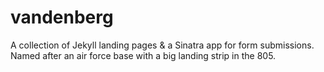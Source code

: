 vandenberg
==========

A collection of Jekyll landing pages &amp; a Sinatra app for form submissions. Named after an air force base with a big landing strip in the 805.
